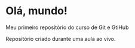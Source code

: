 # Olá, mundo!
 Meu primeiro repositório do curso de Git e GtiHub

 Repositório criado durante uma aula ao vivo.
